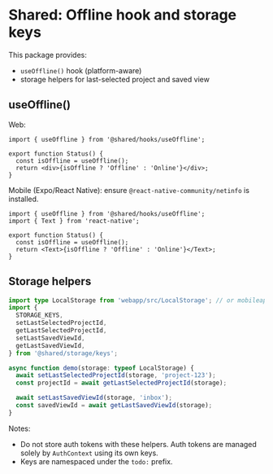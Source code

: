 # Shared: Offline hook and storage keys

This package provides:
- `useOffline()` hook (platform-aware)
- storage helpers for last-selected project and saved view

## useOffline()

Web:
```tsx
import { useOffline } from '@shared/hooks/useOffline';

export function Status() {
  const isOffline = useOffline();
  return <div>{isOffline ? 'Offline' : 'Online'}</div>;
}
```

Mobile (Expo/React Native): ensure `@react-native-community/netinfo` is installed.
```tsx
import { useOffline } from '@shared/hooks/useOffline';
import { Text } from 'react-native';

export function Status() {
  const isOffline = useOffline();
  return <Text>{isOffline ? 'Offline' : 'Online'}</Text>;
}
```

## Storage helpers

```ts
import type LocalStorage from 'webapp/src/LocalStorage'; // or mobileapp/src/LocalStorage
import {
  STORAGE_KEYS,
  setLastSelectedProjectId,
  getLastSelectedProjectId,
  setLastSavedViewId,
  getLastSavedViewId,
} from '@shared/storage/keys';

async function demo(storage: typeof LocalStorage) {
  await setLastSelectedProjectId(storage, 'project-123');
  const projectId = await getLastSelectedProjectId(storage);

  await setLastSavedViewId(storage, 'inbox');
  const savedViewId = await getLastSavedViewId(storage);
}
```

Notes:
- Do not store auth tokens with these helpers. Auth tokens are managed solely by `AuthContext` using its own keys.
- Keys are namespaced under the `todo:` prefix.
